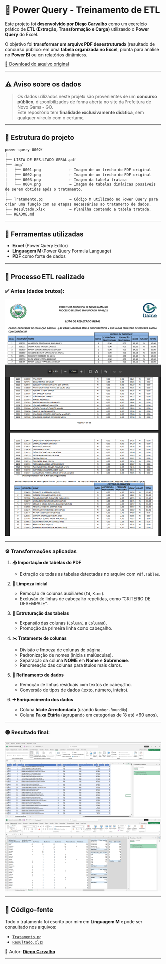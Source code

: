 # 🧪 Power Query - Treinamento de ETL

Este projeto foi **desenvolvido por [Diego Carvalho](https://github.com/DiegoRCarvalho)** como um exercício prático de **ETL (Extração, Transformação e Carga)** utilizando o **Power Query** do Excel.  

O objetivo foi **transformar um arquivo PDF desestruturado** (resultado de concurso público) em uma **tabela organizada no Excel**, pronta para análise no **Power BI** ou em relatórios dinâmicos.  

[📄 Download do arquivo original](https://novogama.go.gov.br/res/midias/outros/7a0ca3ff0a1814b49a0738675bb85ed0.pdf)

---

## ⚠️ Aviso sobre os dados

> Os dados utilizados neste projeto são provenientes de um **concurso público**, disponibilizados de forma aberta no site da Prefeitura de Novo Gama - GO.  
> Este repositório tem **finalidade exclusivamente didática**, sem qualquer vínculo com o certame.

---

## 📁 Estrutura do projeto

```
power-query-0002/
│
├── LISTA DE RESULTADO GERAL.pdf
├── img/
│   ├── 0001.png             ← Imagem de um trecho do PDF original
│   ├── 0002.png             ← Imagem de um trecho do PDF original
│   ├── 0003.png             ← Imagem da tabela tratada
│   └── 0004.png             ← Imagem de tabelas dinâmicas possíveis de serem obtidas após o tratamento.
│
├── Tratamento.pq            ← Código M utilizado no Power Query para criar uma função com as etapas necessárias ao tratamento de dados.
├── Resultado.xlsx           ← Planilha contendo a tabela tratada.
└── README.md
```

---

## 🧰 Ferramentas utilizadas

- **Excel** (Power Query Editor)  
- **Linguagem M** (Power Query Formula Language)  
- **PDF** como fonte de dados  

---

## 🚀 Processo ETL realizado

### ✅ Antes (dados brutos):
![](img/0001.png)
![](img/0002.png)

---

### ⚙️ Transformações aplicadas

1. **📥 Importação de tabelas do PDF**  
   - Extração de todas as tabelas detectadas no arquivo com `Pdf.Tables`.

2. **🧹 Limpeza inicial**  
   - Remoção de colunas auxiliares (`Id`, `Kind`).  
   - Exclusão de linhas de cabeçalho repetidas, como “CRITÉRIO DE DESEMPATE”.

3. **🔄 Estruturação das tabelas**  
   - Expansão das colunas (`Column1` a `Column9`).  
   - Promoção da primeira linha como cabeçalho.

4. **✂️ Tratamento de colunas**  
   - Divisão e limpeza de colunas de página.  
   - Padronização de nomes (iniciais maiúsculas).  
   - Separação da coluna **NOME** em **Nome** e **Sobrenome**.  
   - Renomeação das colunas para títulos mais claros.

5. **🔧 Refinamento de dados**  
   - Remoção de linhas residuais com textos de cabeçalho.  
   - Conversão de tipos de dados (texto, número, inteiro).  

6. **➕ Enriquecimento dos dados**  
   - Coluna **Idade Arredondada** (usando `Number.RoundUp`).  
   - Coluna **Faixa Etária** (agrupando em categorias de 18 até >60 anos).

---

### 🟢 Resultado final:
![](img/0003.png)
![](img/0004.png)

---

## 📄 Código-fonte

Todo o tratamento foi escrito por mim em **Linguagem M** e pode ser consultado nos arquivos:  
- [`Tratamento.pq`](Tratamento.pq)  
- [`Resultado.xlsx`](Resultado.xlsx)  

📌 Autor: [**Diego Carvalho**](https://github.com/DiegoRCarvalho)  

---